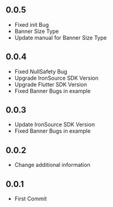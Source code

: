 ## 0.0.5

- Fixed init Bug
- Banner Size Type
- Update manual for Banner Size Type

## 0.0.4

- Fixed NullSafety Bug
- Upgrade IronSource SDK Version
- Upgrade Flutter SDK Version
- Fixed Banner Bugs in example

## 0.0.3

- Update IronSource SDK Version
- Fixed Banner Bugs in example

## 0.0.2

- Change additional information

## 0.0.1

- First Commit
